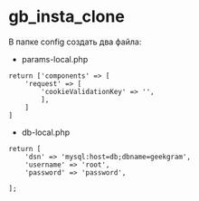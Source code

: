 # gb_insta_clone

В папке config создать два файла: 

* params-local.php
```
return ['components' => [
    'request' => [
        'cookieValidationKey' => '',
        ],
    ]
]
```

* db-local.php
```
return [
    'dsn' => 'mysql:host=db;dbname=geekgram',
    'username' => 'root',
    'password' => 'password',
    
];
```